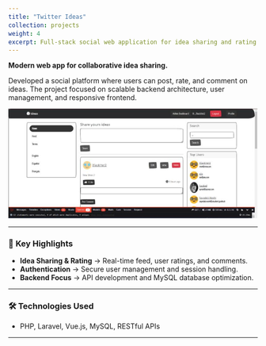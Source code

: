 ```yaml
---
title: "Twitter Ideas"
collection: projects
weight: 4
excerpt: Full-stack social web application for idea sharing and rating. <br/><br/> ![](/images/twitterideas.png)
---
```


**Modern web app for collaborative idea sharing.**  

Developed a social platform where users can post, rate, and comment on ideas. The project focused on scalable backend architecture, user management, and responsive frontend.

![](/images/twitterideas.png)

---

### 🔹 **Key Highlights**
- **Idea Sharing & Rating** → Real-time feed, user ratings, and comments.
- **Authentication** → Secure user management and session handling.
- **Backend Focus** → API development and MySQL database optimization.

---

### 🛠 **Technologies Used**
- PHP, Laravel, Vue.js, MySQL, RESTful APIs

---
